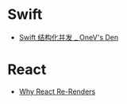 # Swift
- [Swift 结构化并发 _ OneV's Den](./mds/Swift结构化并发.md)

# React
- [Why React Re-Renders](./mds/WhyReactRe-Renders.md)